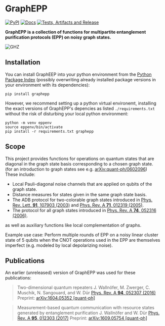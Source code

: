 # GraphEPP

[![PyPI](http://img.shields.io/pypi/v/graphepp.svg)](https://pypi.python.org/pypi/graphepp)
[![Docs](https://readthedocs.org/projects/graphepp/badge/?version=latest)](https://graphepp.readthedocs.io)
[![Tests, Artifacts and Release](https://github.com/jwallnoefer/graphepp/actions/workflows/ci.yaml/badge.svg?branch=main)](https://github.com/jwallnoefer/graphepp/actions/workflows/ci.yaml)

**GraphEPP is a collection of functions for multipartite entanglement
purification protocols (EPP) on noisy graph states.**

![GHZ](https://user-images.githubusercontent.com/11145016/114246620-59c11380-9993-11eb-9b38-abd067d2363f.png)

## Installation

You can install GraphEEP into your python environment from the
[Python Package Index](https://pypi.org/project/graphepp/)
(possibly overwriting already installed package versions in your
environment with its dependencies):

```
pip install graphepp
```

However, we recommend setting up a python virtual environemt,
installing the exact versions of GraphEPP's depencies as listed
`./requirements.txt` without the risk of disturbing your local python
environment:

```
python -m venv eppenv
source eppenv/bin/activate
pip install -r requirements.txt graphepp
```

## Scope

This project provides functions for operations on quantum states that are
diagonal in the graph state basis corresponding to a chosen graph state.
(for an introduction to graph states see e.g. [arXiv:quant-ph/0602096](https://arxiv.org/abs/quant-ph/0602096))
These include:

* Local Pauli-diagonal noise channels that are applied on qubits of the graph state.
* Distance measures for states given in the same graph state basis.
* The ADB protocol for two-colorable graph states introduced in [Phys. Rev. Lett. **91**, 107903 (2003)](https://doi.org/10.1103/PhysRevLett.91.107903) and [Phys. Rev. A **71**, 012319 (2005)](https://doi.org/10.1103/PhysRevA.71.012319).
* The protocol for all graph states introduced in [Phys. Rev. A **74**, 052316 (2006)](https://doi.org/10.1103/PhysRevA.74.052316).

as well as auxiliary functions like local complementation of graphs.

Example use case: Perform multiple rounds of EPP on a noisy linear cluster state
of 5 qubits when the CNOT operations used in the EPP are themselves imperfect
(e.g. modeled by local depolarizing noise).


## Publications
An earlier (unreleased) version of GraphEPP was used for these publications:

> Two-dimensional quantum repeaters
> J. Wallnöfer, M. Zwerger, C. Muschik, N. Sangouard, and W. Dür
> [Phys. Rev. A **94**, 052307 (2016)](https://doi.org/10.1103/PhysRevA.94.052307)
> Preprint: [arXiv:1604.05352 \[quant-ph\]](https://arxiv.org/abs/1604.05352)

> Measurement-based quantum communication with resource states generated by entanglement purification
> J. Wallnöfer and W. Dür
> [Phys. Rev. A **95**, 012303 (2017)](https://doi.org/10.1103/PhysRevA.95.012303)
> Preprint: [arXiv:1609.05754 \[quant-ph\]](https://arxiv.org/abs/1609.05754)
